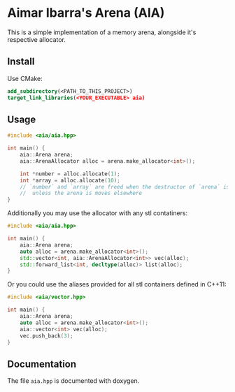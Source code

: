 # Aimar Ibarra's Arena (AIA)
This is a simple implementation of a memory arena, alongside it's respective allocator.

## Install
Use CMake:
```cmake
add_subdirectory(<PATH_TO_THIS_PROJECT>)
target_link_libraries(<YOUR_EXECUTABLE> aia)
```

## Usage
```c++
#include <aia/aia.hpp>

int main() {
    aia::Arena arena;
    aia::ArenaAllocator alloc = arena.make_allocator<int>();

    int *number = alloc.allocate(1);
    int *array = alloc.allocate(10);
    // `number` and `array` are freed when the destructor of `arena` is called
    //  unless the arena is moves elsewhere
}
```

Additionally you may use the allocator with any stl contatiners:
```c++
#include <aia/aia.hpp>

int main() {
    aia::Arena arena;
    auto alloc = arena.make_allocator<int>();
    std::vector<int, aia::ArenaAllocator<int>> vec(alloc);
    std::forward_list<int, decltype(alloc)> list(alloc);
}
```

Or you could use the aliases provided for all stl containers defined in C++11:
```c++
#include <aia/vector.hpp>

int main() {
    aia::Arena arena;
    auto alloc = arena.make_allocator<int>();
    aia::vector<int> vec(alloc);
    vec.push_back(3);
}
```
  
## Documentation
The file `aia.hpp` is documented with doxygen.
